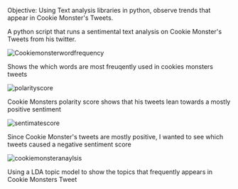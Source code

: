 Objective: Using Text analysis libraries in python, observe trends that appear in Cookie Monster's Tweets. 

A python script that runs a sentimental text analysis on Cookie Monster's Tweets from his twitter.  

![Cookiemonsterwordfrequency](https://user-images.githubusercontent.com/56170523/176764144-6aaa962e-3e65-46ef-af6f-eaf67c9e3e15.png)

Shows the which words are most freuqently used in cookies monsters tweets 

![polarityscore](https://user-images.githubusercontent.com/56170523/176764173-62ca0ff7-6725-4abb-8c54-d4332a04cf35.png)

Cookie Monsters polarity score shows that his tweets lean towards a mostly positive sentiment

![sentimatescore](https://user-images.githubusercontent.com/56170523/176764181-55277198-f603-430c-879f-911dcf2d07cc.png)

Since Cookie Monster's tweets are mostly positive, I wanted to see which tweets caused a negative sentiment score 

![cookiemonsteranaylsis](https://user-images.githubusercontent.com/56170523/176764129-79b30b57-7a18-41fa-ae1e-7e7512e3892d.png)

Using a LDA topic model to show the topics that frequently appears in Cookie Monsters Tweet

